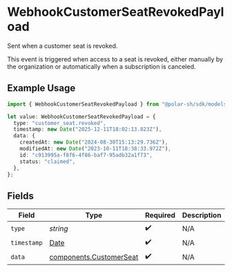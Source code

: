 # WebhookCustomerSeatRevokedPayload

Sent when a customer seat is revoked.

This event is triggered when access to a seat is revoked, either manually by the organization or automatically when a subscription is canceled.

## Example Usage

```typescript
import { WebhookCustomerSeatRevokedPayload } from "@polar-sh/sdk/models/components/webhookcustomerseatrevokedpayload.js";

let value: WebhookCustomerSeatRevokedPayload = {
  type: "customer_seat.revoked",
  timestamp: new Date("2025-12-11T18:02:13.823Z"),
  data: {
    createdAt: new Date("2024-08-30T15:13:29.736Z"),
    modifiedAt: new Date("2023-10-11T18:38:33.972Z"),
    id: "c913995a-f8f6-4f86-baf7-95adb32a1f73",
    status: "claimed",
  },
};
```

## Fields

| Field                                                                                         | Type                                                                                          | Required                                                                                      | Description                                                                                   | Example                                                                                       |
| --------------------------------------------------------------------------------------------- | --------------------------------------------------------------------------------------------- | --------------------------------------------------------------------------------------------- | --------------------------------------------------------------------------------------------- | --------------------------------------------------------------------------------------------- |
| `type`                                                                                        | *string*                                                                                      | :heavy_check_mark:                                                                            | N/A                                                                                           | customer_seat.revoked                                                                         |
| `timestamp`                                                                                   | [Date](https://developer.mozilla.org/en-US/docs/Web/JavaScript/Reference/Global_Objects/Date) | :heavy_check_mark:                                                                            | N/A                                                                                           |                                                                                               |
| `data`                                                                                        | [components.CustomerSeat](../../models/components/customerseat.md)                            | :heavy_check_mark:                                                                            | N/A                                                                                           |                                                                                               |